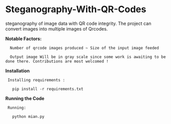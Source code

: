 # Steganography-With-QR-Codes
steganography of image data with QR code integrity. The project can convert images into multiple images of Qrcodes.

<b>Notable Factors: </b>


      Number of qrcode images produced ~ Size of the input image feeded
      
      Output image Will be in gray scale since some work is awaiting to be done there. Contributions are most welcomed !
      
      
      
 <b>Installation</b>
 
 
     Installing requirements :

       pip install -r requirements.txt

    
 <b>Running the Code </b>
 
 
     Running:
     
       python mian.py 


